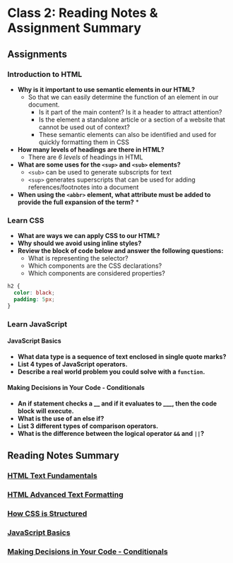 # Class 2: Reading Notes & Assignment Summary

## Assignments

### Introduction to HTML

* **Why is it important to use semantic elements in our HTML?**
  * So that we can easily determine the function of an element in our document.
    * Is it part of the main content? Is it a header to attract attention?
    * Is the element a standalone article or a section of a website that cannot be used out of context?
    * These semantic elements can also be identified and used for quickly formatting them in CSS
* **How many levels of headings are there in HTML?**
  * There are *6 levels* of headings in HTML
* **What are some uses for the `<sup>` and `<sub>` elements?**
  * `<sub>` can be used to generate subscripts for text
  * `<sup>` generates superscripts that can be used for adding references/footnotes into a document
* **When using the `<abbr>` element, what attribute must be added to provide the full expansion of the term?**
  * 

### Learn CSS

* **What are ways we can apply CSS to our HTML?**
* **Why should we avoid using inline styles?**
* **Review the block of code below and answer the following questions:**
  * What is representing the selector?
  * Which components are the CSS declarations?
  * Which components are considered properties?

``` css
h2 {
  color: black;
  padding: 5px;
}
```

### Learn JavaScript

#### JavaScript Basics

* **What data type is a sequence of text enclosed in single quote marks?**
* **List 4 types of JavaScript operators.**
* **Describe a real world problem you could solve with a `function`.**

#### Making Decisions in Your Code - Conditionals

* **An if statement checks a __ and if it evaluates to ___, then the code block will execute.**
* **What is the use of an else if?**
* **List 3 different types of comparison operators.**
* **What is the difference between the logical operator `&&` and `||`?**

## Reading Notes Summary

### [HTML Text Fundamentals](https://developer.mozilla.org/en-US/docs/Learn/HTML/Introduction_to_HTML/HTML_text_fundamentals)

### [HTML Advanced Text Formatting](https://developer.mozilla.org/en-US/docs/Learn/HTML/Introduction_to_HTML/Advanced_text_formatting)

### [How CSS is Structured](https://developer.mozilla.org/en-US/docs/Learn/CSS/First_steps/How_CSS_is_structured)

### [JavaScript Basics](https://developer.mozilla.org/en-US/docs/Learn/Getting_started_with_the_web/JavaScript_basics)

### [Making Decisions in Your Code - Conditionals](https://developer.mozilla.org/en-US/docs/Learn/JavaScript/Building_blocks/conditionals)
